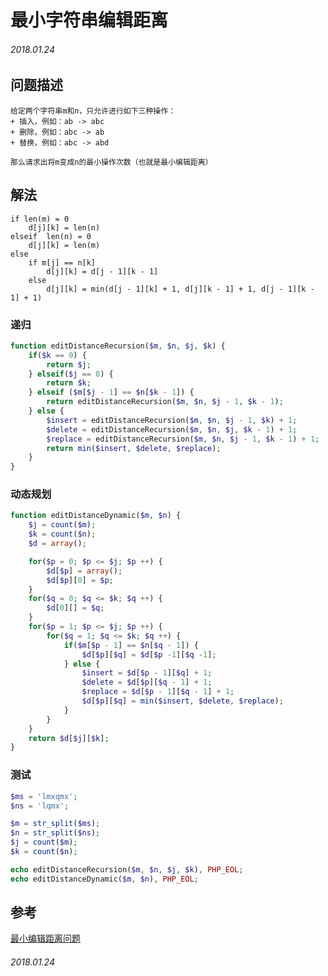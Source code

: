 # 最小字符串编辑距离

###### 2018.01.24

## 问题描述

>
    给定两个字符串m和n，只允许进行如下三种操作：
    + 插入，例如：ab -> abc
    + 删除，例如：abc -> ab
    + 替换，例如：abc -> abd
>    
    那么请求出将m变成n的最小操作次数（也就是最小编辑距离）

## 解法

```
if len(m) = 0
    d[j][k] = len(n)
elseif  len(n) = 0
    d[j][k] = len(m)
else
    if m[j] == n[k] 
        d[j][k] = d[j - 1][k - 1]
    else
        d[j][k] = min(d[j - 1][k] + 1, d[j][k - 1] + 1, d[j - 1][k - 1] + 1)
```

### 递归

```php
function editDistanceRecursion($m, $n, $j, $k) {
    if($k == 0) {
        return $j;
    } elseif($j == 0) {
        return $k;
    } elseif ($m[$j - 1] == $n[$k - 1]) {
        return editDistanceRecursion($m, $n, $j - 1, $k - 1);
    } else {
        $insert = editDistanceRecursion($m, $n, $j - 1, $k) + 1;
        $delete = editDistanceRecursion($m, $n, $j, $k - 1) + 1;
        $replace = editDistanceRecursion($m, $n, $j - 1, $k - 1) + 1;
        return min($insert, $delete, $replace);
    }
}
```

### 动态规划

```php
function editDistanceDynamic($m, $n) {
    $j = count($m);
    $k = count($n);
    $d = array();

    for($p = 0; $p <= $j; $p ++) {
        $d[$p] = array();
        $d[$p][0] = $p;
    }
    for($q = 0; $q <= $k; $q ++) {
        $d[0][] = $q;
    }
    for($p = 1; $p <= $j; $p ++) {
        for($q = 1; $q <= $k; $q ++) {
            if($m[$p - 1] == $n[$q - 1]) {
                $d[$p][$q] = $d[$p -1][$q -1];
            } else {
                $insert = $d[$p - 1][$q] + 1;
                $delete = $d[$p][$q - 1] + 1;
                $replace = $d[$p - 1][$q - 1] + 1;
                $d[$p][$q] = min($insert, $delete, $replace);
            }
        }
    }
    return $d[$j][$k];
}
```

### 测试

```php
$ms = 'lmxqmx';
$ns = 'lqmx';

$m = str_split($ms);
$n = str_split($ns);
$j = count($m);
$k = count($n);

echo editDistanceRecursion($m, $n, $j, $k), PHP_EOL;
echo editDistanceDynamic($m, $n), PHP_EOL;
```

## 参考

[最小编辑距离问题](http://blog.csdn.net/jinboker/article/details/78405881?locationNum=3&fps=1)

###### 2018.01.24